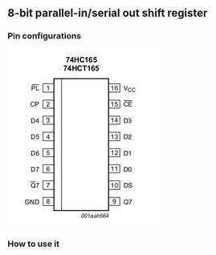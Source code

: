 
## 8-bit parallel-in/serial out shift register

### Pin configurations

![](74HC165_pin_configurations.png)



### How to use it
